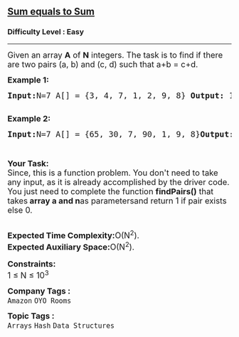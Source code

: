 <h2><a href="https://www.geeksforgeeks.org/problems/sum-equals-to-sum4006/1?page=9&category=Arrays,Strings&difficulty=Easy&sortBy=accuracy">Sum equals to Sum</a></h2><h3>Difficulty Level : Easy</h3><hr><div class="problems_problem_content__Xm_eO"><p><span style="font-size:18px">Given an array <strong>A</strong> of <strong>N</strong>&nbsp;integers. The task is to find if there are two pairs (a, b) and (c, d) such that a+b = c+d.</span></p>

<p><span style="font-size:18px"><strong>Example 1:</strong></span></p>

<pre><span style="font-size:18px"><strong>Input:</strong>N=7 A[] = {3, 4, 7, 1, 2, 9, 8} <strong>Output:</strong> 1<strong>Explanation</strong>:<strong>(3, 7)</strong> and <strong>(9, 1)</strong> are the pairs whosesum are equal.  </span></pre>

<p><br>
<span style="font-size:18px"><strong>Example 2:</strong></span></p>

<pre><span style="font-size:18px"><strong>Input:</strong>N=7 A[] = {65, 30, 7, 90, 1, 9, 8}<strong>Output:</strong> 0</span></pre>

<p>&nbsp;</p>

<p><span style="font-size:18px"><strong>Your Task:</strong><br>
Since, this is a function problem. You don't need to take any input, as it is already accomplished by the driver code. You just need to complete the function <strong>findPairs()</strong> that takes<strong> array a and n</strong>as parametersand return 1 if pair exists else 0.</span></p>

<p><br>
<span style="font-size:18px"><strong>Expected Time Complexity:</strong>O(N<sup>2</sup>).<br>
<strong>Expected Auxiliary Space:</strong>O(N<sup>2</sup>).</span><br>
<br>
<span style="font-size:18px"><strong>Constraints:</strong><br>
1 ≤ N ≤ 10<sup>3</sup></span></p>
</div><p><span style=font-size:18px><strong>Company Tags : </strong><br><code>Amazon</code>&nbsp;<code>OYO Rooms</code>&nbsp;<br><p><span style=font-size:18px><strong>Topic Tags : </strong><br><code>Arrays</code>&nbsp;<code>Hash</code>&nbsp;<code>Data Structures</code>&nbsp;